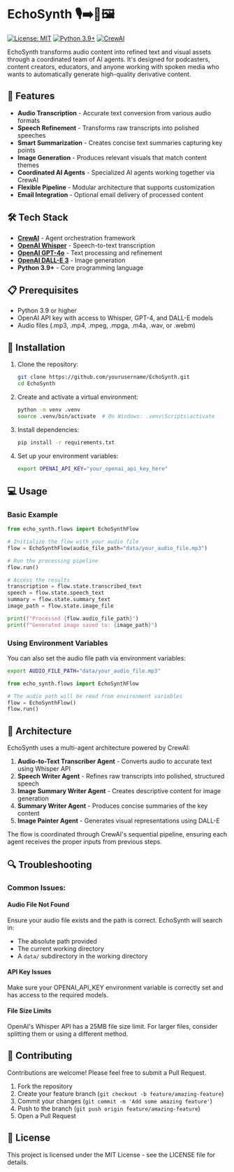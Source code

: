 # EchoSynth 🎙️➡️📝🖼️

[![License: MIT](https://img.shields.io/badge/License-MIT-yellow.svg)](https://opensource.org/licenses/MIT)
[![Python 3.9+](https://img.shields.io/badge/python-3.9+-blue.svg)](https://www.python.org/downloads/)
[![CrewAI](https://img.shields.io/badge/CrewAI-Powered-green.svg)](https://github.com/joaomdmoura/crewai)

EchoSynth transforms audio content into refined text and visual assets through a coordinated team of AI agents. It's designed for podcasters, content creators, educators, and anyone working with spoken media who wants to automatically generate high-quality derivative content.

## 🌟 Features

- **Audio Transcription** - Accurate text conversion from various audio formats
- **Speech Refinement** - Transforms raw transcripts into polished speeches
- **Smart Summarization** - Creates concise text summaries capturing key points
- **Image Generation** - Produces relevant visuals that match content themes
- **Coordinated AI Agents** - Specialized AI agents working together via CrewAI
- **Flexible Pipeline** - Modular architecture that supports customization
- **Email Integration** - Optional email delivery of processed content

## 🛠️ Tech Stack

- **[CrewAI](https://github.com/joaomdmoura/crewai)** - Agent orchestration framework
- **[OpenAI Whisper](https://openai.com/research/whisper)** - Speech-to-text transcription
- **[OpenAI GPT-4o](https://openai.com/gpt-4)** - Text processing and refinement
- **[OpenAI DALL-E 3](https://openai.com/dall-e-3)** - Image generation
- **Python 3.9+** - Core programming language

## 📋 Prerequisites

- Python 3.9 or higher
- OpenAI API key with access to Whisper, GPT-4, and DALL-E models
- Audio files (.mp3, .mp4, .mpeg, .mpga, .m4a, .wav, or .webm)

## 🚀 Installation

1. Clone the repository:
   ```bash
   git clone https://github.com/yourusername/EchoSynth.git
   cd EchoSynth
   ```

2. Create and activate a virtual environment:
   ```bash
   python -m venv .venv
   source .venv/bin/activate  # On Windows: .venv\Scripts\activate
   ```

3. Install dependencies:
   ```bash
   pip install -r requirements.txt
   ```

4. Set up your environment variables:
   ```bash
   export OPENAI_API_KEY="your_openai_api_key_here"
   ```

## 💻 Usage

### Basic Example

```python
from echo_synth.flows import EchoSynthFlow

# Initialize the flow with your audio file
flow = EchoSynthFlow(audio_file_path="data/your_audio_file.mp3")

# Run the processing pipeline
flow.run()

# Access the results
transcription = flow.state.transcribed_text
speech = flow.state.speech_text
summary = flow.state.summary_text
image_path = flow.state.image_file

print(f"Processed {flow.audio_file_path}")
print(f"Generated image saved to: {image_path}")
```

### Using Environment Variables

You can also set the audio file path via environment variables:

```bash
export AUDIO_FILE_PATH="data/your_audio_file.mp3"
```

```python
from echo_synth.flows import EchoSynthFlow

# The audio path will be read from environment variables
flow = EchoSynthFlow()
flow.run()
```

## 🧠 Architecture

EchoSynth uses a multi-agent architecture powered by CrewAI:

1. **Audio-to-Text Transcriber Agent** - Converts audio to accurate text using Whisper API
2. **Speech Writer Agent** - Refines raw transcripts into polished, structured speech
3. **Image Summary Writer Agent** - Creates descriptive content for image generation
4. **Summary Writer Agent** - Produces concise summaries of the key content
5. **Image Painter Agent** - Generates visual representations using DALL-E

The flow is coordinated through CrewAI's sequential pipeline, ensuring each agent receives the proper inputs from previous steps.

## 🔍 Troubleshooting

### Common Issues:

#### Audio File Not Found
Ensure your audio file exists and the path is correct. EchoSynth will search in:
- The absolute path provided
- The current working directory
- A `data/` subdirectory in the working directory

#### API Key Issues
Make sure your OPENAI_API_KEY environment variable is correctly set and has access to the required models.

#### File Size Limits
OpenAI's Whisper API has a 25MB file size limit. For larger files, consider splitting them or using a different method.

## 🤝 Contributing

Contributions are welcome! Please feel free to submit a Pull Request.

1. Fork the repository
2. Create your feature branch (`git checkout -b feature/amazing-feature`)
3. Commit your changes (`git commit -m 'Add some amazing feature'`)
4. Push to the branch (`git push origin feature/amazing-feature`)
5. Open a Pull Request

## 📄 License

This project is licensed under the MIT License - see the LICENSE file for details.

